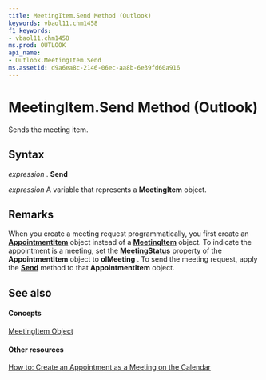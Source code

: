 ```yaml
---
title: MeetingItem.Send Method (Outlook)
keywords: vbaol11.chm1458
f1_keywords:
- vbaol11.chm1458
ms.prod: OUTLOOK
api_name:
- Outlook.MeetingItem.Send
ms.assetid: d9a6ea8c-2146-06ec-aa8b-6e39fd60a916
---
```



# MeetingItem.Send Method (Outlook)

Sends the meeting item.


## Syntax

 _expression_ . **Send**

 _expression_ A variable that represents a **MeetingItem** object.


## Remarks

When you create a meeting request programmatically, you first create an  **[AppointmentItem](appointmentitem-object-outlook.md)** object instead of a **[MeetingItem](meetingitem-object-outlook.md)** object. To indicate the appointment is a meeting, set the **[MeetingStatus](appointmentitem-meetingstatus-property-outlook.md)** property of the **AppointmentItem** object to **olMeeting** . To send the meeting request, apply the **[Send](appointmentitem-send-method-outlook.md)** method to that **AppointmentItem** object.


## See also


#### Concepts


[MeetingItem Object](meetingitem-object-outlook.md)
#### Other resources


[How to: Create an Appointment as a Meeting on the Calendar](http://msdn.microsoft.com/library/create-an-appointment-as-a-meeting-on-the-calendar%28Office.15%29.aspx)



